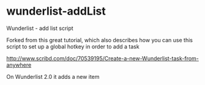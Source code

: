 wunderlist-addList
==================

Wunderlist - add list script

Forked from this great tutorial, which also describes how you can use this script to set up a global hotkey in order to add a task

http://www.scribd.com/doc/70539195/Create-a-new-Wunderlist-task-from-anywhere



On Wunderlist 2.0 it adds a new item

